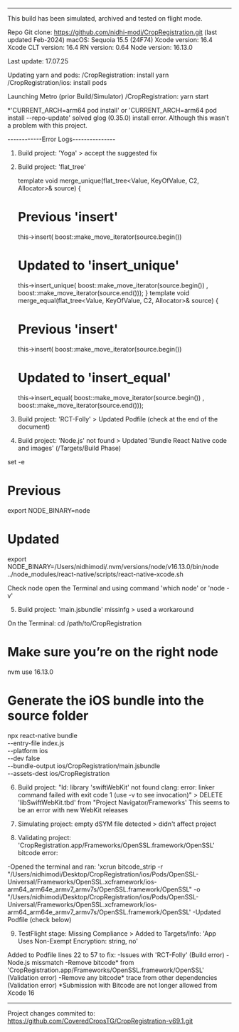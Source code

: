 *******************************************************************************************

This build has been simulated, archived and tested on flight mode.

Repo Git clone: https://github.com/nidhi-modi/CropRegistration.git (last updated Feb-2024)
macOS: Sequoia 15.5 (24F74)
Xcode version: 16.4
Xcode CLT version: 16.4
RN version: 0.64
Node version: 16.13.0

Last update: 17.07.25

Updating yarn and pods:
/CropRegistration: install yarn
/CropRegistration/ios: install pods

Launching Metro (prior Build/Simulator)
/CropRegistration: yarn start

*'CURRENT_ARCH=arm64 pod install' or 'CURRENT_ARCH=arm64 pod install --repo-update' solved glog (0.35.0) install error. Although this wasn't a problem with this project.

------------Error Logs---------------

1. Build project: 'Yoga' > accept the suggested fix

2. Build project: 'flat_tree'

   template<class C2>
   void merge_unique(flat_tree<Value, KeyOfValue, C2, Allocator>& source)
   {
    # Previous 'insert'
      this->insert( boost::make_move_iterator(source.begin())
    # Updated to 'insert_unique'
      this->insert_unique( boost::make_move_iterator(source.begin())
                  , boost::make_move_iterator(source.end()));
   }
   template<class C2>
   void merge_equal(flat_tree<Value, KeyOfValue, C2, Allocator>& source)
   {
    # Previous 'insert'
      this->insert( boost::make_move_iterator(source.begin())
    # Updated to 'insert_equal'
      this->insert_equal( boost::make_move_iterator(source.begin())
                  , boost::make_move_iterator(source.end()));

3. Build project: 'RCT-Folly' > Updated Podfile (check at the end of the document)

4. Build project: 'Node.js' not found > Updated 'Bundle React Native code and images' (/Targets/Build Phase)

set -e

# Previous
export NODE_BINARY=node
# Updated
export NODE_BINARY=/Users/nidhimodi/.nvm/versions/node/v16.13.0/bin/node
../node_modules/react-native/scripts/react-native-xcode.sh

Check node open the Terminal and using command 'which node' or 'node -v' 

5. Build project: 'main.jsbundle' missinfg > used a workaround

On the Terminal:
cd /path/to/CropRegistration

# Make sure you’re on the right node
nvm use 16.13.0

# Generate the iOS bundle into the source folder
npx react-native bundle \
  --entry-file index.js \
  --platform ios \
  --dev false \
  --bundle-output ios/CropRegistration/main.jsbundle \
  --assets-dest ios/CropRegistration

6. Build project: "ld: library 'swiftWebKit' not found
clang: error: linker command failed with exit code 1 (use -v to see invocation)" > DELETE 'libSwiftWebKit.tbd' from "Project Navigator/Frameworks'
This seems to be an error with new WebKit releases

7. Simulating project: empty dSYM file detected > didn't affect project

8. Validating project: 'CropRegistration.app/Frameworks/OpenSSL.framework/OpenSSL' bitcode error:
 
-Opened the terminal and ran:
'xcrun bitcode_strip -r "/Users/nidhimodi/Desktop/CropRegistration/ios/Pods/OpenSSL-Universal/Frameworks/OpenSSL.xcframework/ios-arm64_arm64e_armv7_armv7s/OpenSSL.framework/OpenSSL" -o "/Users/nidhimodi/Desktop/CropRegistration/ios/Pods/OpenSSL-Universal/Frameworks/OpenSSL.xcframework/ios-arm64_arm64e_armv7_armv7s/OpenSSL.framework/OpenSSL'
 -Updated Podfile (check below)

9. TestFlight stage: Missing Compliance > Added to Targets/Info: 'App Uses Non-Exempt Encryption: string, no'

Added to Podfile lines 22 to 57 to fix:
-Issues with 'RCT-Folly' (Build error)
-Node.js missmatch
-Remove bitcode* from 'CropRegistration.app/Frameworks/OpenSSL.framework/OpenSSL' (Validation error)
-Remove any bitcode* trace from other dependencies (Validation error)
*Submission with Bitcode are not longer allowed from Xcode 16

-----------------------------------------

Project changes commited to: https://github.com/CoveredCropsTG/CropRegistration-v69.1.git
